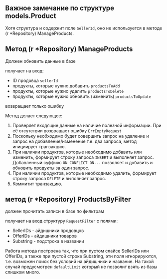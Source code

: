 ## Важное замечание по структуре models.Product
Хотя структура и содержит поле `SellerId`, оно не используется в методе (r *Repository) ManageProducts.

## Метод (r *Repository) ManageProducts

Должен обновить данные в базе

получает на вход:
- ID продовца `sellerId`
- продукты, которые нужно добавить `productsToAdd`
- продукты, которые нужно удалить  `productsToDelete`
- продукты, которые нужно обновить (изменить) `productsToUpdate`

возвращает только ошибку

Метод делает следующее:
1. Проверяет входящие данные на наличие полезной информации. При её отсутствии возвращает ошибку `ErrEmptyRequest`
2. Поскольку необходимо будет совершить запрос на удаление и запрос на добавление/изменение т.е. два запроса, метод инициирует транзакцию.
3. При наличии продуктов, которые необходимо добавить или изменить, формирует строку запроса `INSERT` и выполняет запрос. Добавленный суффикс `ON CONFLICT ON...` позволяет и добавить и обновить  продукты за один запрос.
4. При наличии продуктов, которые необходимо удалить, формирует строку запроса `DELETE` и выполняет запрос.
5. Коммитит транзакцию.

## метод (r *Repository) ProductsByFilter
должен прочитать записи в базе по фильтрам

получает на вход структуру `RequestFilter` с полями:
- SellerIDs - айдишники продовцов
- OfferIDs  - айдишники товаров
- Substring - подстрока в названии

Работа метода построена так, что при пустом слайсе SellerIDs или OfferIDs, а также при пустой строке Substring, эти поля игнорируются, т.е. возможен поиск без условий на айдишники и название. 
На такой случай предусмотрен `defaultLimit` который не позволит взять из базы слишком много.